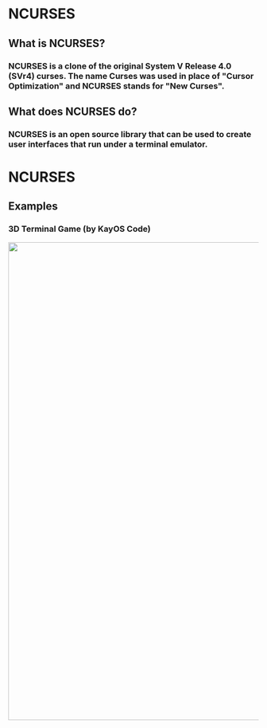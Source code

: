 # NCURSES

## What is NCURSES?
### NCURSES is a clone of the original System V Release 4.0 (SVr4) curses. The name Curses was used in place of "Cursor Optimization" and NCURSES stands for "New Curses".
  

## What does NCURSES do?
### NCURSES is an open source library that can be used to create user interfaces that run under a terminal emulator. 
# NCURSES
  
  
## Examples
### 3D Terminal Game (by KayOS Code)
<img src="images/ncursesgame.gif"  width=960>
<!-- ![NCURSES 3D Game](images/ncursesgame.gif) -->